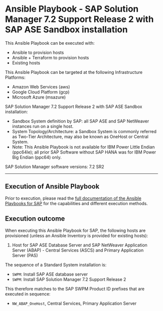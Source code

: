 # Ansible Playbook - SAP Solution Manager 7.2 Support Release 2 with SAP ASE Sandbox installation

This Ansible Playbook can be executed with:
- Ansible to provision hosts
- Ansible + Terraform to provision hosts
- Existing hosts

This Ansible Playbook can be targeted at the following Infrastructure Platforms:
- Amazon Web Services (aws)
- Google Cloud Platform (gcp)
- Microsoft Azure (msazure)

SAP Solution Manager 7.2 Support Release 2 with SAP ASE Sandbox installation:
- Sandbox System definition by SAP: all SAP ASE and SAP NetWeaver instances run on a single host.
- System Topology/Architecture: a Sandbox System is commonly referred as Two-Tier Architecture, may also be known as OneHost or Central System.
- Note: This Ansible Playbook is not available for IBM Power Little Endian (ppc64le); all prior SAP Software without SAP HANA was for IBM Power Big Endian (ppc64) only.

SAP Solution Manager software versions:
7.2 SR2

---

## Execution of Ansible Playbook

Prior to execution, please read the [full documentation of the Ansible Playbooks for SAP](../../docs/README.md) for the capabilities and different execution methods.

## Execution outcome

When executing this Ansible Playbook for SAP, the following hosts are provisioned (unless an Ansible Inventory is provided for existing hosts):
1. Host for SAP ASE Database Server and SAP NetWeaver Application Server (ABAP) - Central Services (ASCS) and Primary Application Server (PAS)

The sequence of a Standard System installation is:
- `SWPM`: Install SAP ASE database server
- `SWPM`: Install SAP Solution Manager 7.2 Support Release 2

This therefore matches to the SAP SWPM Product ID prefixes that are executed in sequence:
- `NW_ABAP_OneHost`, Central Services, Primary Application Server
